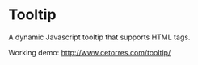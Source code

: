 Tooltip
=======

A dynamic Javascript tooltip that supports HTML tags.

Working demo: http://www.cetorres.com/tooltip/